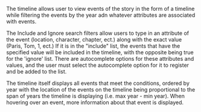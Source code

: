The timeline allows user to view events of the story in the form of a timeline while 
filtering the events by the year adn whatever attributes are associated with events.

The Include and Ignore search filters allow users to type in an attribute of the
event (location, character, chapter, ect.) along with the exact value (Paris, Tom, 1, ect.)
If it is in the "include" list, the events that have the specified value will be
included in the timeline, with the opposite being true for the 'ignore' list. There
are autocomplete options for these attributes and values, and the user must select the
autocomplete option for it to register and be added to the list.

The timeline itself displays all events that meet the conditions, ordered by year with
the location of the events on the timeline being proportional to the span of years
the timeline is displaying (i.e. max year - min year). When hovering over an
event, more information about that event is displayed.